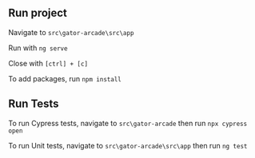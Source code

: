 ## Run project
Navigate to ```src\gator-arcade\src\app```

Run with ```ng serve```

Close with ```[ctrl] + [c]```

To add packages, run ```npm install```

## Run Tests

To run Cypress tests, navigate to ```src\gator-arcade``` then run ```npx cypress open```

To run Unit tests, navigate to ```src\gator-arcade\src\app``` then run ```ng test```
